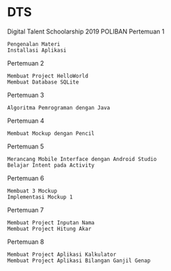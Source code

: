 # DTS
Digital Talent Schoolarship 2019 POLIBAN
Pertemuan 1

    Pengenalan Materi
    Installasi Aplikasi

Pertemuan 2

    Membuat Project HelloWorld
    Membuat Database SQLite

Pertemuan 3

    Algoritma Pemrograman dengan Java

Pertemuan 4

    Membuat Mockup dengan Pencil

Pertemuan 5

    Merancang Mobile Interface dengan Android Studio
    Belajar Intent pada Activity

Pertemuan 6

    Membuat 3 Mockup
    Implementasi Mockup 1

Pertemuan 7

    Membuat Project Inputan Nama
    Membuat Project Hitung Akar

Pertemuan 8

    Membuat Project Aplikasi Kalkulator
    Membuat Project Aplikasi Bilangan Ganjil Genap
